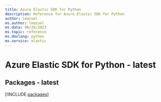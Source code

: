 ```yaml
---
title: Azure Elastic SDK for Python
description: Reference for Azure Elastic SDK for Python
author: lmazuel
ms.author: lmazuel
ms.data: 06/26/2023
ms.topic: reference
ms.devlang: python
ms.service: elastic
---
```

# Azure Elastic SDK for Python - latest
## Packages - latest
[!INCLUDE [packages](elastic-index.md)]